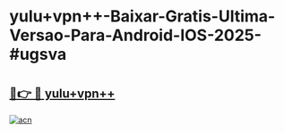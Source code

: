 # yulu+vpn++-Baixar-Gratis-Ultima-Versao-Para-Android-IOS-2025-#ugsva

# <h2><a href="https://ainizakaria.my?title=yulu+vpn++&ref=24M">🔗👉 🔴 yulu+vpn++</a></h2>

[![acn](https://github.com/user-attachments/assets/0f9c940e-d8b0-45ae-aac7-cd30a18b3e1c)](https://ainizakaria.my?title=yulu+vpn++&ref=24M)

